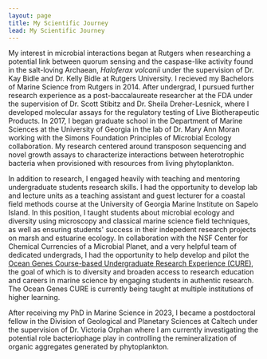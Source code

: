 ```yaml
---
layout: page
title: My Scientific Journey
lead: My Scientific Journey
---
```

My interest in microbial interactions began at Rutgers when researching a potential link between quorum sensing and the caspase-like activity found in the salt-loving Archaean, *Haloferax volcanii* under the supervision of Dr. Kay Bidle and Dr. Kelly Bidle at Rutgers University. I recieved my Bachelors of Marine Science from Rutgers in 2014. After undergrad, I pursued further research experience as a post-baccalaureate researcher at the FDA under the supervision of Dr. Scott Stibitz and Dr. Sheila Dreher-Lesnick, where I developed molecular assays for the regulatory testing of Live Biotherapeutic Products. In 2017, I began graduate school in the Department of Marine Sciences at the University of Georgia in the lab of Dr. Mary Ann Moran working with the Simons Foundation Principles of Microbial Ecology collaboration. My research centered around transposon sequencing and novel growth assays to characterize interactions between heterotrophic bacteria when provisioned with resources from living phytoplankton. 
 
In addition to research, I engaged heavily with teaching and mentoring undergraduate students research skills. I had the opportunity to develop lab and lecture units as a teaching assistant and guest lecturer for a coastal field methods course at the University of Georgia Marine Institute on Sapelo Island. In this position, I taught students about microbial ecology and diversity using microscopy and classical marine science field techniques, as well as ensuring students' success in their indepedent research projects on marsh and estuarine ecology. In collaboration with the NSF Center for Chemical Currencies of a Microbial Planet, and a very helpful team of dedicated undergrads, I had the opportunity to help develop and pilot the [Ocean Genes Course-based Undergraduate Research Experience (CURE)](https://ccomp-stc.org/a-cure-for-ocean-carbon-cycling/), the goal of which is to diversity and broaden access to research education and careers in marine science by engaging students in authentic research. The Ocean Genes CURE is currently being taught at multiple institutions of higher learning.

After receiving my PhD in Marine Science in 2023, I became a postdoctoral fellow in the Division of Geological and Planetary Sciences at Caltech under the supervision of Dr. Victoria Orphan where I am currently investigating the potential role bacteriophage play in controlling the remineralization of organic aggregates generated by phytoplankton.

 

